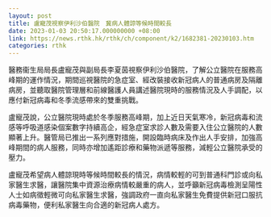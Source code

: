 ```yaml
---
layout: post
title: 盧寵茂視察伊利沙伯醫院　冀病人體諒等候時間較長
date: 2023-01-03 20:50:17.000000000 +08:00
link: https://news.rthk.hk/rthk/ch/component/k2/1682381-20230103.htm
categories: rthk
---
```


醫務衞生局局長盧寵茂與副局長李夏茵視察伊利沙伯醫院，了解公立醫院在服務高峰期的運作情況，期間巡視醫院的急症室、經改裝接收新冠病人的普通病房及隔離病房，並聽取醫院管理層和前線醫護人員講述醫院現時的服務情況及人手調配，以應付新冠病毒和冬季流感帶來的雙重挑戰。

盧寵茂說，公立醫院現時處於冬季服務高峰期，加上近日天氣寒冷，新冠病毒和流感等呼吸道感染個案數字持續高企，經急症室求診人數及需要入住公立醫院的人數顯著上升。醫管局已推出一系列應對措施，開設臨時病床及作出人手安排，加強高峰期間的病人服務，同時亦增加遙距診療和藥物派遞等服務，減輕公立醫院承受的壓力。

盧寵茂希望病人體諒現時等候時間較長的情況，病情較輕的可到普通科門診或向私家醫生求醫，讓醫院集中資源治療病情較嚴重的病人，並呼籲新冠病毒檢測呈陽性人士如病徵輕微可向私家醫生求醫，強調政府一直向私家醫生免費提供新冠口服抗病毒藥物，便利私家醫生向合適的新冠病人處方。
